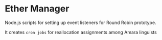 # Ether Manager

Node.js scripts for setting up event listeners for Round Robin prototype.

It creates `cron jobs` for reallocation assignments among Amara linguists